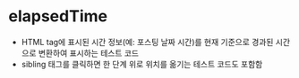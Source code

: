 # elapsedTime
- HTML tag에 표시된 시간 정보(예: 포스팅 날짜 시간)를 현재 기준으로 경과된 시간으로 변환하여 표시하는 테스트 코드
- sibling 태그를 클릭하면 한 단계 위로 위치를 옮기는 테스트 코드도 포함함
